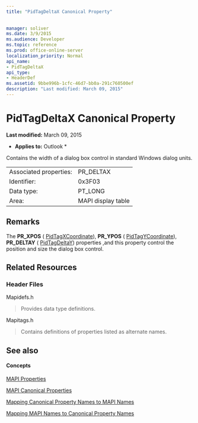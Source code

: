 ```yaml
---
title: "PidTagDeltaX Canonical Property"
 
 
manager: soliver
ms.date: 3/9/2015
ms.audience: Developer
ms.topic: reference
ms.prod: office-online-server
localization_priority: Normal
api_name:
- PidTagDeltaX
api_type:
- HeaderDef
ms.assetid: 9bbe996b-1cfc-46d7-bb0a-291c760500ef
description: "Last modified: March 09, 2015"
---
```


# PidTagDeltaX Canonical Property

 **Last modified:** March 09, 2015 
  
 * **Applies to:** Outlook * 
  
Contains the width of a dialog box control in standard Windows dialog units. 
  
|||
|:-----|:-----|
|Associated properties:  <br/> |PR_DELTAX  <br/> |
|Identifier:  <br/> |0x3F03  <br/> |
|Data type:  <br/> |PT_LONG  <br/> |
|Area:  <br/> |MAPI display table  <br/> |
   
## Remarks

The **PR_XPOS** ( [PidTagXCoordinate](pidtagxcoordinate-canonical-property.md)), **PR_YPOS** ( [PidTagYCoordinate](pidtagycoordinate-canonical-property.md)), **PR_DELTAY** ( [PidTagDeltaY](pidtagdeltay-canonical-property.md)) properties ,and this property control the position and size the dialog box control. 
  
## Related Resources

### Header Files

Mapidefs.h
  
> Provides data type definitions.
    
Mapitags.h
  
> Contains definitions of properties listed as alternate names.
    
## See also

#### Concepts

[MAPI Properties](mapi-properties.md)
  
[MAPI Canonical Properties](mapi-canonical-properties.md)
  
[Mapping Canonical Property Names to MAPI Names](mapping-canonical-property-names-to-mapi-names.md)
  
[Mapping MAPI Names to Canonical Property Names](mapping-mapi-names-to-canonical-property-names.md)

